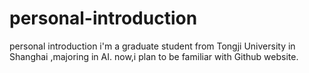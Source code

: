 # personal-introduction
personal introduction
i'm a graduate student from Tongji University in Shanghai ,majoring in AI.
now,i plan to be familiar with Github website.
